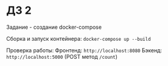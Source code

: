 # ДЗ 2

Задание - создание docker-compose

Сборка и запуск контейнера: `docker-compose up --build`

Проверка работы: Фронтенд: `http://localhost:8080` Бэкенд: `http://localhost:5000` (POST метод `/count`)
